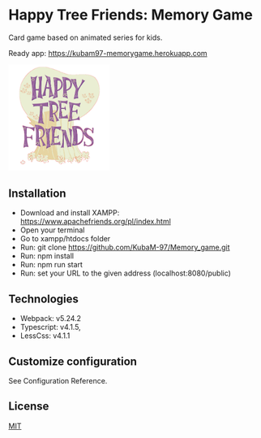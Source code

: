 
# Happy Tree Friends: Memory Game

Card game based on animated series for kids.

Ready app: https://kubam97-memorygame.herokuapp.com

<img src="./src/images/cards/HTFLogo.png" alt="Logo" title="Logo" width="200px" />

## Installation

+   Download and install XAMPP: https://www.apachefriends.org/pl/index.html
+   Open your terminal
+   Go to xampp/htdocs folder
+   Run: git clone https://github.com/KubaM-97/Memory_game.git
+   Run: npm install
+   Run: npm run start
+   Run: set your URL to the given address (localhost:8080/public)

## Technologies
+   Webpack: v5.24.2
+   Typescript: v4.1.5,
+   LessCss: v4.1.1

## Customize configuration
See Configuration Reference.

## License
[MIT](https://choosealicense.com/licenses/mit/)
